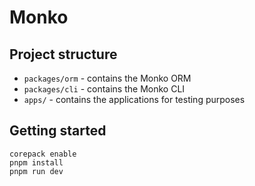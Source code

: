 # Monko

## Project structure

- `packages/orm` - contains the Monko ORM
- `packages/cli` - contains the Monko CLI
- `apps/` - contains the applications for testing purposes


## Getting started

```
corepack enable
pnpm install
pnpm run dev
```
